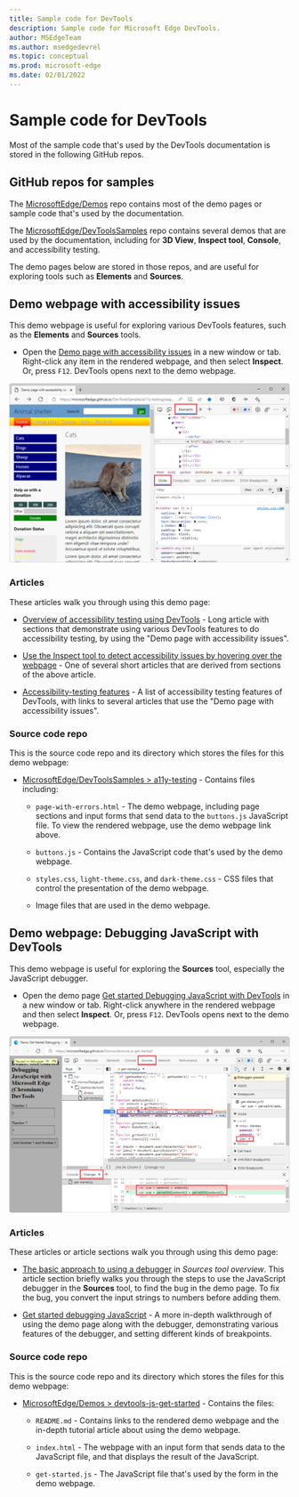 ```yaml
---
title: Sample code for DevTools
description: Sample code for Microsoft Edge DevTools.
author: MSEdgeTeam
ms.author: msedgedevrel
ms.topic: conceptual
ms.prod: microsoft-edge
ms.date: 02/01/2022
---
```

# Sample code for DevTools

Most of the sample code that's used by the DevTools documentation is stored in the following GitHub repos.


<!-- ====================================================================== -->
## GitHub repos for samples

The [MicrosoftEdge/Demos](https://github.com/MicrosoftEdge/Demos) repo contains most of the demo pages or sample code that's used by the documentation.

The [MicrosoftEdge/DevToolsSamples](https://github.com/MicrosoftEdge/DevToolsSamples) repo contains several demos that are used by the documentation, including for **3D View**, **Inspect tool**, **Console**, and accessibility testing.

The demo pages below are stored in those repos, and are useful for exploring tools such as **Elements** and **Sources**.


<!-- ====================================================================== -->
## Demo webpage with accessibility issues

This demo webpage is useful for exploring various DevTools features, such as the **Elements** and **Sources** tools.

* Open the [Demo page with accessibility issues](https://microsoftedge.github.io/DevToolsSamples/a11y-testing/page-with-errors.html) in a new window or tab.  Right-click any item in the rendered webpage, and then select **Inspect**.  Or, press `F12`.  DevTools opens next to the demo webpage.

![The 'Demo page with accessibility issues'.](../media/demo-page-with-accessibility-issues.png)

### Articles

These articles walk you through using this demo page:

* [Overview of accessibility testing using DevTools](../accessibility/accessibility-testing-in-devtools.md) - Long article with sections that demonstrate using various DevTools features to do accessibility testing, by using the "Demo page with accessibility issues".

* [Use the Inspect tool to detect accessibility issues by hovering over the webpage](../accessibility/test-inspect-tool.md) - One of several short articles that are derived from sections of the above article.

* [Accessibility-testing features](../accessibility/reference.md) - A list of accessibility testing features of DevTools, with links to several articles that use the "Demo page with accessibility issues".

### Source code repo

This is the source code repo and its directory which stores the files for this demo webpage:

* [MicrosoftEdge/DevToolsSamples > a11y-testing](https://github.com/MicrosoftEdge/DevToolsSamples/tree/master/docs/a11y-testing) - Contains files including:

   * `page-with-errors.html` - The demo webpage, including page sections and input forms that send data to the `buttons.js` JavaScript file.  To view the rendered webpage, use the demo webpage link above.

   * `buttons.js` - Contains the JavaScript code that's used by the demo webpage.

   * `styles.css`, `light-theme.css`, and `dark-theme.css` - CSS files that control the presentation of the demo webpage.

   * Image files that are used in the demo webpage.


<!-- ====================================================================== -->
## Demo webpage: Debugging JavaScript with DevTools

This demo webpage is useful for exploring the **Sources** tool, especially the JavaScript debugger.

* Open the demo page [Get started Debugging JavaScript with DevTools](https://microsoftedge.github.io/Demos/devtools-js-get-started/) in a new window or tab.  Right-click anywhere in the rendered webpage and then select **Inspect**.  Or, press `F12`.  DevTools opens next to the demo webpage.

![The 'Get started Debugging JavaScript with DevTools' demo page.](../media/using-debug-js-demo-page.png)

### Articles

These articles or article sections walk you through using this demo page:

* [The basic approach to using a debugger](../sources/index.md#the-basic-approach-to-using-a-debugger) in _Sources tool overview_.  This article section briefly walks you through the steps to use the JavaScript debugger in the **Sources** tool, to find the bug in the demo page.  To fix the bug, you convert the input strings to numbers before adding them.

* [Get started debugging JavaScript](../javascript/index.md) - A more in-depth walkthrough of using the demo page along with the debugger, demonstrating various features of the debugger, and setting different kinds of breakpoints.

### Source code repo

This is the source code repo and its directory which stores the files for this demo webpage:

* [MicrosoftEdge/Demos > devtools-js-get-started](https://github.com/MicrosoftEdge/Demos/tree/main/devtools-js-get-started) - Contains the files:

   *  `README.md` - Contains links to the rendered demo webpage and the in-depth tutorial article about using the demo webpage.

   *  `index.html` - The webpage with an input form that sends data to the JavaScript file, and that displays the result of the JavaScript.

   *  `get-started.js` - The JavaScript file that's used by the form in the demo webpage.
